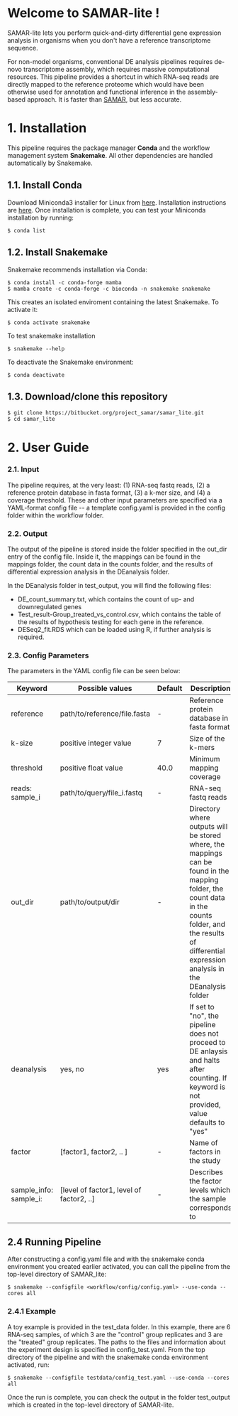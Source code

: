 # Welcome to SAMAR-lite !

SAMAR-lite lets you perform quick-and-dirty differential gene expression analysis in organisms when you don't have a reference transcriptome sequence.

For non-model organisms, conventional DE analysis pipelines requires de-novo transcriptome assembly, which requires massive computational resources. 
This pipeline provides a shortcut in which RNA-seq reads are directly mapped to the reference proteome which would have been otherwise used for annotation and functional inference in the assembly-based approach. 
It is faster than [SAMAR](https://bitbucket.org/project_samar/samar/), but less accurate.

# 1. Installation
This pipeline requires the package manager **Conda** and the workflow management system **Snakemake**.
All other dependencies are handled automatically by Snakemake.

## 1.1. Install Conda 
Download Miniconda3  installer for Linux from  [here](https://docs.conda.io/en/latest/miniconda.html#linux-installers).
Installation instructions are [here](https://conda.io/projects/conda/en/latest/user-guide/install/linux.html).
Once installation is complete, you can test your Miniconda installation by running:
```
$ conda list
```

## 1.2. Install Snakemake
Snakemake recommends installation via Conda:
```
$ conda install -c conda-forge mamba
$ mamba create -c conda-forge -c bioconda -n snakemake snakemake
```
This creates an isolated enviroment containing the latest Snakemake. To activate it:
```
$ conda activate snakemake
```
To test snakemake installation 
```
$ snakemake --help
```
To deactivate the Snakemake environment: 
```
$ conda deactivate
```
## 1.3. Download/clone this repository
```
$ git clone https://bitbucket.org/project_samar/samar_lite.git
$ cd samar_lite
```

# 2. User Guide
 
### 2.1. Input
The pipeline requires, at the very least: (1) RNA-seq fastq reads, (2) a reference protein database in fasta format, (3) a k-mer size, and (4) a coverage threshold.
These and other input parameters are specified via a YAML-format config file -- a template config.yaml is provided in the config folder within the workflow folder.
 
### 2.2. Output
The output of the pipeline is stored inside the folder specified in the out_dir entry of the config file. 
Inside it, the mappings can be found in the mappings folder, the count data in the counts folder, and the results of differential expression analysis in the DEanalysis folder. 
 
In the DEanalysis folder in test_output, you will find the following files: 
 
- DE_count_summary.txt, which contains the count of up- and downregulated genes 
- Test_result-Group_treated_vs_control.csv, which contains the table of the results of hypothesis testing for each gene in the reference. 
- DESeq2_fit.RDS which can be loaded using R, if further analysis is required.
 
### 2.3. Config Parameters
The parameters in the YAML config file can be seen below:
 
| Keyword       |   Possible values         | Default  |  Description  |
| ------------- |------------------------| ------ |  ------------|
| reference | path/to/reference/file.fasta  | - | Reference protein database in fasta format |
| k-size | positive integer value | 7 | Size of the k-mers |
| threshold | positive float value | 40.0 | Minimum mapping coverage |
| reads: sample_i | path/to/query/file_i.fastq | - | RNA-seq fastq reads |
| out_dir | path/to/output/dir | - | Directory where outputs will be stored where, the mappings can be found in the mapping folder, the count data in the counts folder, and the results of differential expression analysis in the DEanalysis folder |
| deanalysis | yes, no | yes |  If set to "no", the pipeline does not proceed to DE anlaysis and halts after counting. If keyword is not provided, value defaults to "yes" |
|factor| [factor1, factor2, .. ] | - | Name of factors in the study |
| sample_info: sample_i: |  [level of factor1, level of factor2, ..] | -| Describes the factor levels which the sample corresponds to |
 
## 2.4 Running Pipeline 
After constructing a config.yaml file and with the snakemake conda environment you created earlier activated, you can call the pipeline from the top-level directory of SAMAR_lite:
```
$ snakemake --configfile <workflow/config/config.yaml> --use-conda --cores all 
```
 
### 2.4.1 Example 
A toy example is provided in the test_data folder. 
In this example, there are 6 RNA-seq samples, of which 3 are the "control" group replicates and 3 are the "treated" group replicates. 
The paths to the files and information about the experiment design is specified in config_test.yaml. 
From the top directory of the pipeline and with the snakemake conda environment activated, run:
```
$ snakemake --configfile testdata/config_test.yaml --use-conda --cores all 
```
Once the run is complete, you can check the output in the folder test_output which is created in the top-level directory of SAMAR-lite.
